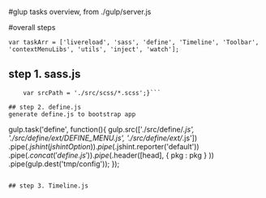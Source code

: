 #glup tasks overview, from ./gulp/server.js

#overall steps

```
var taskArr = ['livereload', 'sass', 'define', 'Timeline', 'Toolbar', 'contextMenuLibs', 'utils', 'inject', 'watch'];
```

## step 1. sass.js

```gulp.task('sass', function () {
	var srcPath = './src/scss/*.scss';}```

## step 2. define.js
generate define.js to bootstrap app
```
gulp.task('define', function(){
    gulp.src(['./src/define/*.js', './src/define/ext/DEFINE_MENU.js', './src/define/ext/*.js'])
        .pipe($.jshint(jshintOption))
        .pipe($.jshint.reporter('default'))
        .pipe($.concat('define.js'))
        .pipe($.header([head], { pkg : pkg } ))
        .pipe(gulp.dest('tmp/config'));
}); 
```

## step 3. Timeline.js